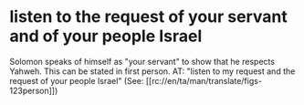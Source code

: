 # listen to the request of your servant and of your people Israel

Solomon speaks of himself as "your servant" to show that he respects Yahweh. This can be stated in first person. AT: "listen to my request and the request of your people Israel" (See: [[rc://en/ta/man/translate/figs-123person]])

